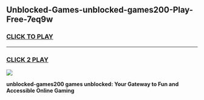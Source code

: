 
## Unblocked-Games-unblocked-games200-Play-Free-7eq9w
<h3>
<a href="https://premium76.site?title=unblocked-games200&ref=21A">CLICK TO PLAY</a></h3>
<hr>

<h3>
<a href="https://premium76.site?title=unblocked-games200&ref=21A">CLICK 2 PLAY</a>
  
</h3>

<a href="https://premium76.site?title=unblocked-games200&ref=21A"><img src="https://clearcache.store/games.png"></a>


**unblocked-games200 games unblocked: Your Gateway to Fun and Accessible Online Gaming**
